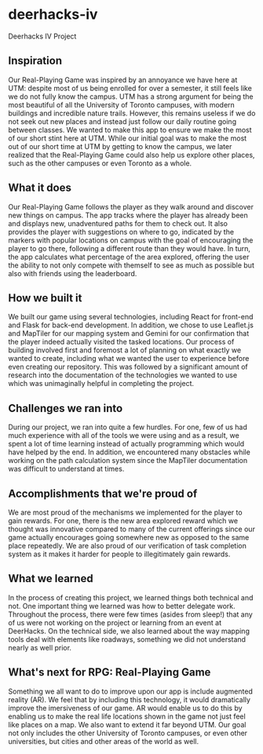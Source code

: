 # deerhacks-iv
Deerhacks IV Project

## Inspiration
Our Real-Playing Game was inspired by an annoyance we have here at UTM: despite most of us being enrolled for over a semester, it still feels like we do not fully know the campus. UTM has a strong argument for being the most beautiful of all the University of Toronto campuses, with modern buildings and incredible nature trails. However, this remains useless if we do not seek out new places and instead just follow our daily routine going between classes. We wanted to make this app to ensure we make the most of our short stint here at UTM. While our initial goal was to make the most out of our short time at UTM by getting to know the campus, we later realized that the Real-Playing Game could also help us explore other places, such as the other campuses or even Toronto as a whole.

## What it does
Our Real-Playing Game follows the player as they walk around and discover new things on campus. The app tracks where the player has already been and displays new, unadventured paths for them to check out. It also provides the player with suggestions on where to go, indicated by the markers with popular locations on campus with the goal of encouraging the player to go there, following a different route than they would have. In turn, the app calculates what percentage of the area explored, offering the user the ability to not only compete with themself to see as much as possible but also with friends using the leaderboard.

## How we built it
We built our game using several technologies, including React for front-end and Flask for back-end development. In addition, we chose to use Leaflet.js and MapTiler for our mapping system and Gemini for our confirmation that the player indeed actually visited the tasked locations. Our process of building involved first and foremost a lot of planning on what exactly we wanted to create, including what we wanted the user to experience before even creating our repository. This was followed by a significant amount of research into the documentation of the technologies we wanted to use which was unimaginally helpful in completing the project.

## Challenges we ran into
During our project, we ran into quite a few hurdles. For one, few of us had much experience with all of the tools we were using and as a result, we spent a lot of time learning instead of actually programming which would have helped by the end. In addition, we encountered many obstacles while working on the path calculation system since the MapTiler documentation was difficult to understand at times.

## Accomplishments that we're proud of
We are most proud of the mechanisms we implemented for the player to gain rewards. For one, there is the new area explored reward which we thought was innovative compared to many of the current offerings since our game actually encourages going somewhere new as opposed to the same place repeatedly. We are also proud of our verification of task completion system as it makes it harder for people to illegitimately gain rewards.

## What we learned
In the process of creating this project, we learned things both technical and not. One important thing we learned was how to better delegate work. Throughout the process, there were few times (asides from sleep!) that any of us were not working on the project or learning from an event at DeerHacks. On the technical side, we also learned about the way mapping tools deal with elements like roadways, something we did not understand nearly as well prior.

## What's next for RPG: Real-Playing Game
Something we all want to do to improve upon our app is include augmented reality (AR). We feel that by including this technology, it would dramatically improve the imersiveness of our game. AR would enable us to do this by enabling us to make the real life locations shown in the game not just feel like places on a map. We also want to extend it far beyond UTM. Our goal not only includes the other University of Toronto campuses, or even other universities, but cities and other areas of the world as well.
